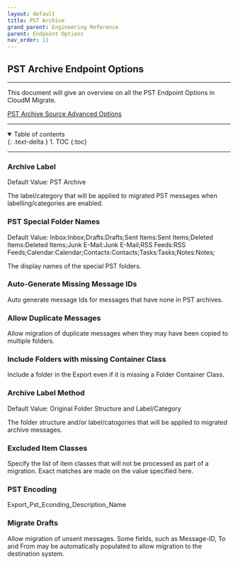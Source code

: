 ```yaml
---
layout: default
title: PST Archive
grand_parent: Engineering Reference
parent: Endpoint Options
nav_order: 11
---
```


## PST Archive Endpoint Options

---
This document will give an overview on all the PST Endpoint Options in CloudM Migrate. 

<a href="https://cloudm-migrate.github.io/documentation/Engineering-Reference/PSTSourceAO.html">PST Archive Source Advanced Options</a>

---
<a name="top"></a>
<details open markdown="block">
  <summary>
    Table of contents
  </summary>
  {: .text-delta }
1. TOC
{:toc}
</details>

---

### Archive Label <a name="sharepointapi"></a>
Default Value: PST Archive

The label/category that will be applied to migrated PST messages when labelling/categories are enabled.

### PST Special Folder Names
Default Value: Inbox:Inbox;Drafts:Drafts;Sent Items:Sent Items;Deleted Items:Deleted Items;Junk E-Mail:Junk E-Mail;RSS Feeds:RSS Feeds;Calendar:Calendar;Contacts:Contacts;Tasks:Tasks;Notes:Notes;

The display names of the special PST folders.

### Auto-Generate Missing Message IDs 

Auto generate message Ids for messages that have none in PST archives.

### Allow Duplicate Messages 

Allow migration of duplicate messages when they may have been copied to multiple folders.

### Include Folders with missing Container Class 

Include a folder in the Export even if it is missing a Folder Container Class.

### Archive Label Method
Default Value: Original Folder Structure and Label/Category

The folder structure and/or label/catogories that will be applied to migrated archive messages.

### Excluded Item Classes

Specify the list of item classes that will not be processed as part of a migration. Exact matches are made on the value specified here.

### PST Encoding

Export_Pst_Econding_Description_Name

### Migrate Drafts 

Allow migration of unsent messages. Some fields, such as Message-ID, To and From may be automatically populated to allow migration to the destination system.



